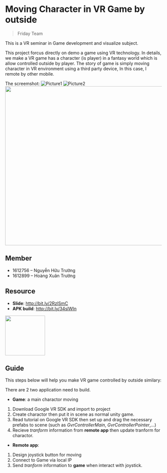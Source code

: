 # Moving Character in VR Game by outside
> Friday Team

This is a VR seminar in Game development and visualize subject.

This project forcus directly on demo a game using VR technology. In details, we make a VR game has a character (is player) in a fantasy world which is allow controlled outside by player. The story of game is simply moving character in VR environment using a third party device, In this case, I remote by other mobile.

The screemshot:
![Picture1](https://user-images.githubusercontent.com/24609363/72690015-741e8f80-3b4a-11ea-8fb9-35a465ebd301.png)
![Picture2](https://user-images.githubusercontent.com/24609363/72690016-741e8f80-3b4a-11ea-9d28-93957188eaac.png)
 <img src="https://user-images.githubusercontent.com/24609363/72690017-741e8f80-3b4a-11ea-9dd8-4155bd3d6de5.png" width="512">


## Member
 * 1612756 – Nguyễn Hữu Trường
 * 1612899 – Hoàng Xuân Trường
## Resource
 - __Slide__: http://bit.ly/2RzlSmC 
 - __APK build__: http://bit.ly/34sIWIn

 <img src="https://user-images.githubusercontent.com/24609363/72690018-74b72600-3b4a-11ea-8670-8eb66c092a28.png" width="128">

## Guide
This steps below will help you make VR game controlled by outside similary:

There are 2 two application need to build. 
- __Game__: a main charactor moving
1. Download Google VR SDK and import to project
2. Create charactor then put it in scene as normal unity game.
3. Read tutorial on Google VR SDK then set up and drag the necessary prefabs to scene (such as *GvrControllerMain*, *GvrControllerPointer*,...)
4. Recieve *tranform* information from __remote app__ then update tranform for charactor.

- __Remote app__: 
1. Design joystick button for moving
2. Connect to Game via local IP
3. Send *tranform* information to __game__ when interact with joystick.


